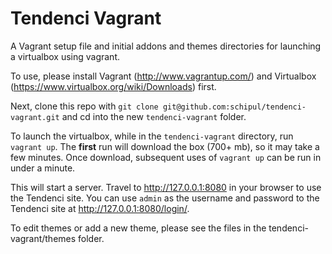 # Tendenci Vagrant

A Vagrant setup file and initial addons and themes directories for launching a virtualbox using vagrant.

To use, please install Vagrant (http://www.vagrantup.com/) and Virtualbox (https://www.virtualbox.org/wiki/Downloads) first.

Next, clone this repo with `git clone git@github.com:schipul/tendenci-vagrant.git` and cd into the new `tendenci-vagrant` folder.

To launch the virtualbox, while in the `tendenci-vagrant` directory, run `vagrant up`. The **first** run will download the box (700+ mb), so it may take a few minutes. Once download, subsequent uses of `vagrant up` can be run in under a minute.

This will start a server. Travel to http://127.0.0.1:8080 in your browser to use the Tendenci site. You can use `admin` as the username and password to the Tendenci site at http://127.0.0.1:8080/login/.

To edit themes or add a new theme, please see the files in the tendenci-vagrant/themes folder.
